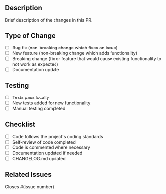 ## Description
Brief description of the changes in this PR.

## Type of Change
- [ ] Bug fix (non-breaking change which fixes an issue)
- [ ] New feature (non-breaking change which adds functionality)
- [ ] Breaking change (fix or feature that would cause existing functionality to not work as expected)
- [ ] Documentation update

## Testing
- [ ] Tests pass locally
- [ ] New tests added for new functionality
- [ ] Manual testing completed

## Checklist
- [ ] Code follows the project's coding standards
- [ ] Self-review of code completed
- [ ] Code is commented where necessary
- [ ] Documentation updated if needed
- [ ] CHANGELOG.md updated

## Related Issues
Closes #(issue number)